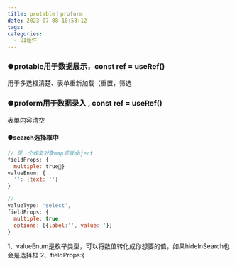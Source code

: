 ```yaml
---
title: protable｜proform
date: 2023-07-08 10:53:12
tags:
categories:
  - UI组件
---
```


### ●protable用于数据展示，const ref = useRef<actionType>()

用于多选框清楚、表单重新加载（重置，筛选

### ●proform用于数据录入 , const ref = useRef<formInstance>()

表单内容清空

#### ●search选择框中

```js
// 是一个枚举对象map或者object
fieldProps: {
  multiple: true}
valueEnum: {
  '': {text: ''}
}

//
valueType: 'select',
fieldProps: {
  multiple: true,
  options: [{label:'', value:''}]
}
```

1、valueEnum是枚举类型，可以将数值转化成你想要的值，如果hideInSearch也会是选择框
2、fieldProps:{
